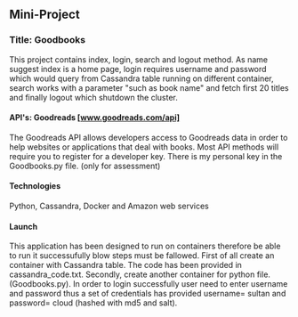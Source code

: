 ## Mini-Project

### Title: Goodbooks
This project contains index, login, search and logout method. As name suggest index is a home page, login requires username and password which would query from Cassandra table running on different container, search works with a parameter "such as book name" and fetch first 20 titles and finally logout which shutdown the cluster.

#### API's: Goodreads [www.goodreads.com/api]
The Goodreads API allows developers access to Goodreads data in order to help websites or applications that deal with books. Most API methods will require you to register for a developer key. There is my personal key in the Goodbooks.py file. (only for assessment)
#### Technologies 
Python, 
Cassandra, 
Docker and
Amazon web services
#### Launch
This application has been designed to run on containers therefore be able to run it successufully blow steps must be fallowed.
First of all create an container with Cassandra table. The code has been provided in cassandra_code.txt.
Secondly, create another container for python file. (Goodbooks.py). In order to login successfully user need to enter username and password thus a set of credentials has provided username= sultan and password= cloud (hashed with md5 and salt).

